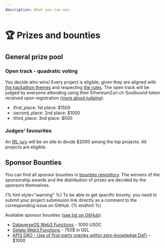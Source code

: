 ```yaml
---
description: What you can win
---
```


# 🏆 Prizes and bounties

## General prize pool

### **Open track - quadratic voting**

You decide who wins! Every project is eligible, given they are aligned with [the hackathon themes](../#hackathon-themes) and respecting [the rules](hacking-rules.md). The open track will be judged by everyone attending using their EthereumZuri.ch Soulbound token received upon registration ([more about judging](judging.md)).

* :first\_place: 1st place: $1500
* :second\_place: 2nd place: $1000
* :third\_place: 3nd place: $500

### Judges' favourites

An [IRL jury](judging.md) will be on site to divide $2000 among the top projects. All projects are eligible.

## Sponsor Bounties

You can find all sponsor bounties in [bounties repository](https://github.com/ethereumzurich/sponsor-bounties/issues). The winners of the sponsorship awards and the distribution of prizes are decided by the sponsors themselves.

{% hint style="warning" %}
To be able to get specific bounty, you need to submit your project submission link directly as a comment to the corresponding issue on GitHub.
{% endhint %}

Available sponsor bounties ([see list on GitHub](https://github.com/ethereumzurich/sponsor-bounties/issues)):

* [DataverseOS Web3 Functions](https://github.com/ethereumzurich/sponsor-bounties/issues/2) - 1000 USDC
* [Gelato Web3 Functions](https://github.com/ethereumzurich/sponsor-bounties/issues/1) - 750$ in GEL
* [ API3 DAO - Use of first-party oracles within zero-knowledge DeFi](https://github.com/ethereumzurich/sponsor-bounties/issues/3) - $1000
